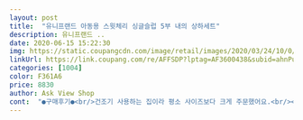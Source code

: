 ```yaml
---
layout: post 
title:  "유니프랜드 아동용 스윗체리 싱글슬럽 5부 내의 상하세트" 
description: 유니프랜드 ..
date: 2020-06-15 15:22:30 
img: https://static.coupangcdn.com/image/retail/images/2020/03/24/10/0/de668633-a06d-4ad3-b049-41902ac72009.jpg 
linkUrl: https://link.coupang.com/re/AFFSDP?lptag=AF3600438&subid=ahnPublicAsk&pageKey=1388234200&itemId=2423812193&vendorItemId=70417892642&traceid=V0-113-b5ca692a6cb04cb4 
categories: [1004] 
color: F361A6 
price: 8830 
author: Ask View Shop 
cont:  "●구매후기●<br/>건조기 사용하는 집이라 평소 사이즈보다 크게 주문했어요.<br/><br/>건조기 사용하니 살짝 타이트해지긴 했겠지만.<br/>.<br/> 아무튼 내복 여태 여러 업체에서 구매하면서 사이즈 때문에 못 입고 남 준 적이 몇번 있어서 이번엔 설마 하고 160으로 샀는데 딱 좋게 맞네요.<br/> 사이즈 고민하시는 분들께 도움되길 바라며 이만.<br/><br/>그래도 어벙벙하지않고 여유롭고 편하게 잘 맞아요.<br/><br/>면이라 그런지 보들보들하니 소재가 너무 마음에 들어요<br/>바지 밑위는 길고 바짓단은 짧아서 아직 기저귀 차는 아이라면 앉으면 보여요.<br/><br/>아이도 색상이나 크기등 다 마음에 든다고 좋아하네요<br/>옷은 내복 같지 않고 괜찮음.<br/><br/>저희 딸이 호리호리한 편으로 3개월 전 키가 140.<br/>8 몸무게 32.<br/>7 이예요.<br/> 그런데 160 시키니 넉넉하게 맞아요 허허허허허<br/>품질 너무 좋아요.<br/> 다만 별 하나 뺀 것은 사이즈 유의하시라고 ㅎㅎ<br/>건조기 사용하는 집이라 평소 사이즈보다 크게 주문했어요.<br/><br/>건조기 사용하니 살짝 타이트해지긴 했겠지만.<br/>.<br/> 아무튼 내복 여태 여러 업체에서 구매하면서 사이즈 때문에 못 입고 남 준 적이 몇번 있어서 이번엔 설마 하고 160으로 샀는데 딱 좋게 맞네요.<br/> 사이즈 고민하시는 분들께 도움되길 바라며 이만.<br/><br/>그래도 어벙벙하지않고 여유롭고 편하게 잘 맞아요.<br/><br/>면이라 그런지 보들보들하니 소재가 너무 마음에 들어요<br/>바지 밑위는 길고 바짓단은 짧아서 아직 기저귀 차는 아이라면 앉으면 보여요.<br/><br/>아이도 색상이나 크기등 다 마음에 든다고 좋아하네요<br/>옷은 내복 같지 않고 괜찮음.<br/><br/>저희 딸이 호리호리한 편으로 3개월 전 키가 140.<br/>8 몸무게 32.<br/>7 이예요.<br/> 그런데 160 시키니 넉넉하게 맞아요 허허허허허<br/>품질 너무 좋아요.<br/> 다만 별 하나 뺀 것은 사이즈 유의하시라고 ㅎㅎ<br/>" 
---
```

